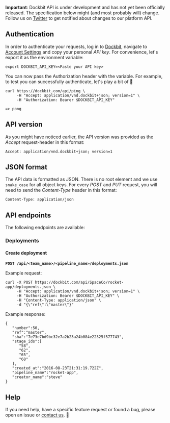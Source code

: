 **Important**: Dockbit API is under development and has not yet been officially released. The specification below might (and most probably will) change. Follow us on [Twitter](https://twitter.com/dockbit) to get notified about changes to our platform API.

## Authentication

In order to authenticate your requests, log in to [Dockbit](https://dockbit.com), navigate to [Account Settings](https://dockbit.com/settings) and copy your personal _API key_. For convenience, let's export it as the environment variable:

    export DOCKBIT_API_KEY=<Paste your API key>

You can now pass the Authorization header with the variable. For example, to test you can successfully authenticate, let's play a bit of 🏓

    curl https://dockbit.com/api/ping \
         -H "Accept: application/vnd.dockbit+json; version=1" \
         -H "Authorization: Bearer $DOCKBIT_API_KEY"

```
=> pong
```

## API version

As you might have noticed earlier, the API version was provided as the _Accept_ request-header in this format:

    Accept: application/vnd.dockbit+json; version=1


## JSON format

The API data is formatted as JSON. There is no root element and we use ```snake_case``` for all object keys. For every _POST_ and _PUT_ request, you will need to send the _Content-Type_ header in this format:

    Content-Type: application/json

## API endpoints

The following endpoints are available:

### Deployments

#### Create deployment

**```POST /api/<team_name>/<pipeline_name>/deployments.json```**

Example request:

    curl -X POST https://dockbit.com/api/SpaceCo/rocket-app/deployments.json \
         -H "Accept: application/vnd.dockbit+json; version=1" \
         -H "Authorization: Bearer $DOCKBIT_API_KEY" \
         -H "Content-Type: application/json" \
         -d "{\"ref\":\"master\"}"

Example response:

    {  
       "number":50,
       "ref":"master",
       "sha":"7e73e7bd9bc32e7a2b23a24b084e22325f577743",
       "stage_ids":[  
          "58",
          "62",
          "65",
          "68"
       ],
       "created_at":"2016-08-23T21:31:19.722Z",
       "pipeline_name":"rocket-app",
       "creator_name":"steve"
    }


## Help

If you need help, have a specific feature request or found a bug, please open an issue or [contact us](https://dockbit.com/site/contact). 🤗



